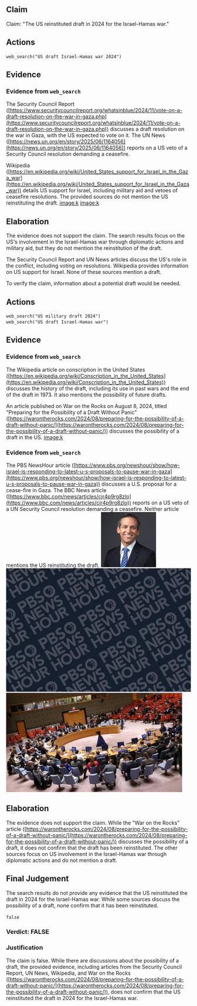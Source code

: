 ## Claim
Claim: "The US reinstituted draft in 2024 for the Israel-Hamas war."

## Actions
```
web_search("US draft Israel-Hamas war 2024")
```

## Evidence
### Evidence from `web_search`
The Security Council Report ([https://www.securitycouncilreport.org/whatsinblue/2024/11/vote-on-a-draft-resolution-on-the-war-in-gaza.php](https://www.securitycouncilreport.org/whatsinblue/2024/11/vote-on-a-draft-resolution-on-the-war-in-gaza.php)) discusses a draft resolution on the war in Gaza, with the US expected to vote on it. The UN News ([https://news.un.org/en/story/2025/06/1164056](https://news.un.org/en/story/2025/06/1164056)) reports on a US veto of a Security Council resolution demanding a ceasefire.

Wikipedia ([https://en.wikipedia.org/wiki/United_States_support_for_Israel_in_the_Gaza_war](https://en.wikipedia.org/wiki/United_States_support_for_Israel_in_the_Gaza_war)) details US support for Israel, including military aid and vetoes of ceasefire resolutions. The provided sources do not mention the US reinstituting the draft. <image:k> <image:k>


## Elaboration
The evidence does not support the claim. The search results focus on the US's involvement in the Israel-Hamas war through diplomatic actions and military aid, but they do not mention the reinstitution of the draft.

The Security Council Report and UN News articles discuss the US's role in the conflict, including voting on resolutions. Wikipedia provides information on US support for Israel. None of these sources mention a draft.

To verify the claim, information about a potential draft would be needed.


## Actions
```
web_search("US military draft 2024")
web_search("US draft Israel-Hamas war")
```

## Evidence
### Evidence from `web_search`
The Wikipedia article on conscription in the United States ([https://en.wikipedia.org/wiki/Conscription_in_the_United_States](https://en.wikipedia.org/wiki/Conscription_in_the_United_States)) discusses the history of the draft, including its use in past wars and the end of the draft in 1973. It also mentions the possibility of future drafts.

An article published on War on the Rocks on August 8, 2024, titled "Preparing for the Possibility of a Draft Without Panic" ([https://warontherocks.com/2024/08/preparing-for-the-possibility-of-a-draft-without-panic/](https://warontherocks.com/2024/08/preparing-for-the-possibility-of-a-draft-without-panic/)) discusses the possibility of a draft in the US. <image:k>


### Evidence from `web_search`
The PBS NewsHour article ([https://www.pbs.org/newshour/show/how-israel-is-responding-to-latest-u-s-proposals-to-pause-war-in-gaza](https://www.pbs.org/newshour/show/how-israel-is-responding-to-latest-u-s-proposals-to-pause-war-in-gaza)) discusses a U.S. proposal for a cease-fire in Gaza. The BBC News article ([https://www.bbc.com/news/articles/cjr4p9rg8zlo](https://www.bbc.com/news/articles/cjr4p9rg8zlo)) reports on a US veto of a UN Security Council resolution demanding a ceasefire. Neither article mentions the US reinstituting the draft. ![image 12565](media/2025-08-31_00-29-1756600158-918504.jpg) ![image 12566](media/2025-08-31_00-29-1756600160-928500.jpg) ![image 12569](media/2025-08-31_00-29-1756600164-641159.jpg)


## Elaboration
The evidence does not support the claim. While the "War on the Rocks" article ([https://warontherocks.com/2024/08/preparing-for-the-possibility-of-a-draft-without-panic/](https://warontherocks.com/2024/08/preparing-for-the-possibility-of-a-draft-without-panic/)) discusses the possibility of a draft, it does not confirm that the draft has been reinstituted. The other sources focus on US involvement in the Israel-Hamas war through diplomatic actions and do not mention a draft.


## Final Judgement
The search results do not provide any evidence that the US reinstituted the draft in 2024 for the Israel-Hamas war. While some sources discuss the possibility of a draft, none confirm that it has been reinstituted.

`false`


### Verdict: FALSE

### Justification
The claim is false. While there are discussions about the possibility of a draft, the provided evidence, including articles from the Security Council Report, UN News, Wikipedia, and War on the Rocks ([https://warontherocks.com/2024/08/preparing-for-the-possibility-of-a-draft-without-panic/](https://warontherocks.com/2024/08/preparing-for-the-possibility-of-a-draft-without-panic/)), does not confirm that the US reinstituted the draft in 2024 for the Israel-Hamas war.
